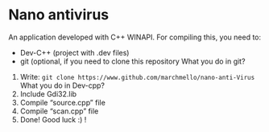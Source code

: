 # Nano antivirus

An application developed with C++ WINAPI.
For compiling this, you need to:
- Dev-C++ (project with .dev files)
- git (optional, if you need to clone this repository
What you do in git?
1)	Write:  `git clone https://www.github.com/marchmello/nano-anti-Virus`
What you do in Dev-cpp?
1)	Include Gdi32.lib
2)	Compile “source.cpp” file
3)	Compile “scan.cpp” file
4)	Done!
Good luck :) !
